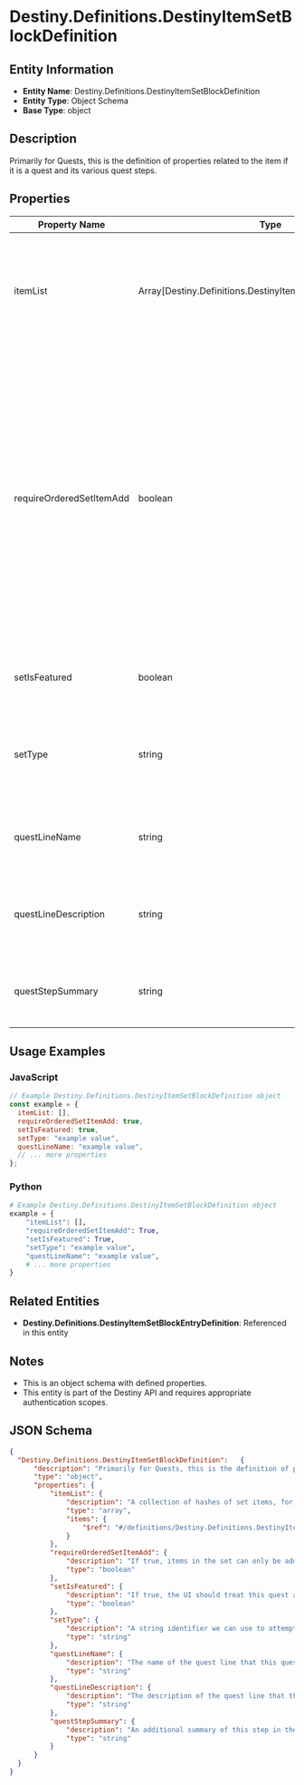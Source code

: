 # Destiny.Definitions.DestinyItemSetBlockDefinition

## Entity Information
- **Entity Name**: Destiny.Definitions.DestinyItemSetBlockDefinition
- **Entity Type**: Object Schema
- **Base Type**: object

## Description
Primarily for Quests, this is the definition of properties related to the item if it is a quest and its various quest steps.

## Properties

| Property Name | Type | Description | Required |
|---------------|------|-------------|----------|
| itemList | Array[Destiny.Definitions.DestinyItemSetBlockEntryDefinition] | A collection of hashes of set items, for items such as Quest Metadata items that possess this data. | No |
| requireOrderedSetItemAdd | boolean | If true, items in the set can only be added in increasing order, and adding an item will remove any previous item. For Quests, this is by necessity true. Only one quest step is present at a time, and previous steps are removed as you advance in the quest. | No |
| setIsFeatured | boolean | If true, the UI should treat this quest as "featured" | No |
| setType | string | A string identifier we can use to attempt to identify the category of the Quest. | No |
| questLineName | string | The name of the quest line that this quest step is a part of. | No |
| questLineDescription | string | The description of the quest line that this quest step is a part of. | No |
| questStepSummary | string | An additional summary of this step in the quest line. | No |

## Usage Examples

### JavaScript
```javascript
// Example Destiny.Definitions.DestinyItemSetBlockDefinition object
const example = {
  itemList: [],
  requireOrderedSetItemAdd: true,
  setIsFeatured: true,
  setType: "example value",
  questLineName: "example value",
  // ... more properties
};
```

### Python
```python
# Example Destiny.Definitions.DestinyItemSetBlockDefinition object
example = {
    "itemList": [],
    "requireOrderedSetItemAdd": True,
    "setIsFeatured": True,
    "setType": "example value",
    "questLineName": "example value",
    # ... more properties
}
```

## Related Entities
- **Destiny.Definitions.DestinyItemSetBlockEntryDefinition**: Referenced in this entity

## Notes
- This is an object schema with defined properties.
- This entity is part of the Destiny API and requires appropriate authentication scopes.

## JSON Schema
```json
{
  "Destiny.Definitions.DestinyItemSetBlockDefinition":   {
      "description": "Primarily for Quests, this is the definition of properties related to the item if it is a quest and its various quest steps.",
      "type": "object",
      "properties": {
          "itemList": {
              "description": "A collection of hashes of set items, for items such as Quest Metadata items that possess this data.",
              "type": "array",
              "items": {
                  "$ref": "#/definitions/Destiny.Definitions.DestinyItemSetBlockEntryDefinition"
              }
          },
          "requireOrderedSetItemAdd": {
              "description": "If true, items in the set can only be added in increasing order, and adding an item will remove any previous item. For Quests, this is by necessity true. Only one quest step is present at a time, and previous steps are removed as you advance in the quest.",
              "type": "boolean"
          },
          "setIsFeatured": {
              "description": "If true, the UI should treat this quest as \"featured\"",
              "type": "boolean"
          },
          "setType": {
              "description": "A string identifier we can use to attempt to identify the category of the Quest.",
              "type": "string"
          },
          "questLineName": {
              "description": "The name of the quest line that this quest step is a part of.",
              "type": "string"
          },
          "questLineDescription": {
              "description": "The description of the quest line that this quest step is a part of.",
              "type": "string"
          },
          "questStepSummary": {
              "description": "An additional summary of this step in the quest line.",
              "type": "string"
          }
      }
  }
}
```
